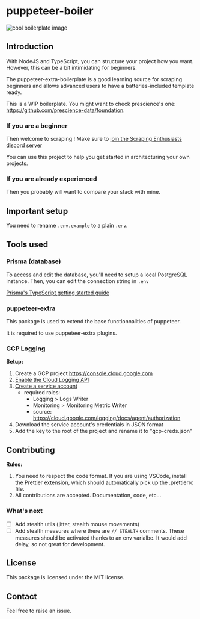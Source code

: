 # puppeteer-boiler

![cool boilerplate image](assets/images/boilerplate-readme.jpeg)

## Introduction

With NodeJS and TypeScript, you can structure your project how you want. However, this can be a bit intimidating for beginners.

The puppeteer-extra-boilerplate is a good learning source for scraping beginners and allows advanced users to have a batteries-included template ready.

This is a WIP boilerplate. You might want to check prescience's one: <https://github.com/prescience-data/foundation>.

### If you are a beginner

Then welcome to scraping ! Make sure to [join the Scraping Enthusiasts discord server](https://discord.gg/QDbpFyenhA)

You can use this project to help you get started in architecturing your own projects.

### If you are already experienced

Then you probably will want to compare your stack with mine.

## Important setup

You need to rename `.env.example` to a plain `.env`.

## Tools used

### Prisma (database)

To access and edit the database, you'll need to setup a local PostgreSQL instance. Then, you can edit the connection string in `.env`

[Prisma's TypeScript getting started guide](https://www.prisma.io/docs/getting-started/quickstart-typescript)

### puppeteer-extra

This package is used to extend the base functionnalities of puppeteer.

It is required to use puppeteer-extra plugins.

### GCP Logging

**Setup:**

1. Create a GCP project <https://console.cloud.google.com>
2. [Enable the Cloud Logging API](https://console.cloud.google.com/marketplace/product/google/logging.googleapis.com)
3. [Create a service account](https://console.cloud.google.com/apis/api/logging.googleapis.com/credentials?folder=true&organizationId=true)
    - required roles:
      - Logging > Logs Writer
      - Monitoring > Monitoring Metric Writer
      - source: <https://cloud.google.com/logging/docs/agent/authorization>
4. Download the service account's credentials in JSON format
5. Add the key to the root of the project and rename it to "gcp-creds.json"

## Contributing

**Rules:**

1. You need to respect the code format. If you are using VSCode, install the Prettier extension, which should automatically pick up the .prettierrc file.
2. All contributions are accepted. Documentation, code, etc...

### What's next

- [ ] Add stealth utils (jitter, stealth mouse movements)
- [ ] Add stealth measures where there are `// STEALTH` comments. These measures should be activated thanks to an env varialbe. It would add delay, so not great for development.

## License

This package is licensed under the MIT license.

## Contact

Feel free to raise an issue.
